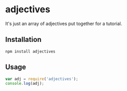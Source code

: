 # adjectives

It's just an array of adjectives put together for a tutorial.

## Installation

```
npm install adjectives
```

## Usage

```javascript
var adj = require('adjectives');
console.log(adj);
```
